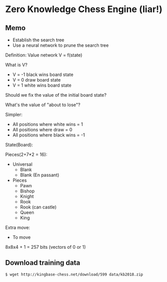 # Zero Knowledge Chess Engine (liar!)

## Memo

* Establish the search tree
* Use a neural network to prune the search tree

Definition: Value network
V = f(state)

What is V?
- V = -1 black wins board state
- V = 0  draw board state
- V = 1  white wins board state

Should we fix the value of the initial board state?

What's the value of "about to lose"?

Simpler:
- All positions where white wins = 1
- All positions where draw = 0
- All positions where black wins = -1

State(Board):

Pieces(2+7*2 = 16):
* Universal
  * Blank
  * Blank (En passant)
* Pieces
  * Pawn
  * Bishop
  * Knight
  * Rook
  * Rook (can castle)
  * Queen
  * King

Extra move:
* To move

8x8x4 + 1 = 257 bits (vectors of 0 or 1)




## Download training data

```bash
$ wget http://kingbase-chess.net/download/599 data/kb2018.zip
```
